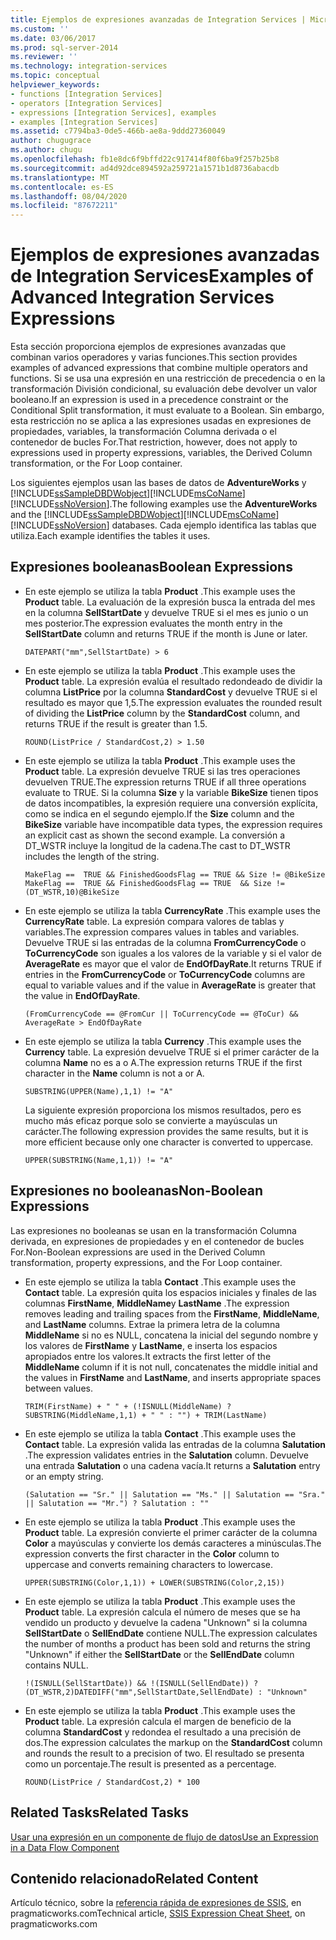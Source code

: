 ```yaml
---
title: Ejemplos de expresiones avanzadas de Integration Services | Microsoft Docs
ms.custom: ''
ms.date: 03/06/2017
ms.prod: sql-server-2014
ms.reviewer: ''
ms.technology: integration-services
ms.topic: conceptual
helpviewer_keywords:
- functions [Integration Services]
- operators [Integration Services]
- expressions [Integration Services], examples
- examples [Integration Services]
ms.assetid: c7794ba3-0de5-466b-ae8a-9ddd27360049
author: chugugrace
ms.author: chugu
ms.openlocfilehash: fb1e8dc6f9bffd22c917414f80f6ba9f257b25b8
ms.sourcegitcommit: ad4d92dce894592a259721a1571b1d8736abacdb
ms.translationtype: MT
ms.contentlocale: es-ES
ms.lasthandoff: 08/04/2020
ms.locfileid: "87672211"
---
```

# <a name="examples-of-advanced-integration-services-expressions"></a><span data-ttu-id="a97a4-102">Ejemplos de expresiones avanzadas de Integration Services</span><span class="sxs-lookup"><span data-stu-id="a97a4-102">Examples of Advanced Integration Services Expressions</span></span>
  <span data-ttu-id="a97a4-103">Esta sección proporciona ejemplos de expresiones avanzadas que combinan varios operadores y varias funciones.</span><span class="sxs-lookup"><span data-stu-id="a97a4-103">This section provides examples of advanced expressions that combine multiple operators and functions.</span></span> <span data-ttu-id="a97a4-104">Si se usa una expresión en una restricción de precedencia o en la transformación División condicional, su evaluación debe devolver un valor booleano.</span><span class="sxs-lookup"><span data-stu-id="a97a4-104">If an expression is used in a precedence constraint or the Conditional Split transformation, it must evaluate to a Boolean.</span></span> <span data-ttu-id="a97a4-105">Sin embargo, esta restricción no se aplica a las expresiones usadas en expresiones de propiedades, variables, la transformación Columna derivada o el contenedor de bucles For.</span><span class="sxs-lookup"><span data-stu-id="a97a4-105">That restriction, however, does not apply to expressions used in property expressions, variables, the Derived Column transformation, or the For Loop container.</span></span>  
  
 <span data-ttu-id="a97a4-106">Los siguientes ejemplos usan las bases de datos de **AdventureWorks** y [!INCLUDE[ssSampleDBDWobject](../../includes/sssampledbdwobject-md.md)][!INCLUDE[msCoName](../../includes/msconame-md.md)] [!INCLUDE[ssNoVersion](../../includes/ssnoversion-md.md)].</span><span class="sxs-lookup"><span data-stu-id="a97a4-106">The following examples use the **AdventureWorks** and the [!INCLUDE[ssSampleDBDWobject](../../includes/sssampledbdwobject-md.md)][!INCLUDE[msCoName](../../includes/msconame-md.md)] [!INCLUDE[ssNoVersion](../../includes/ssnoversion-md.md)] databases.</span></span> <span data-ttu-id="a97a4-107">Cada ejemplo identifica las tablas que utiliza.</span><span class="sxs-lookup"><span data-stu-id="a97a4-107">Each example identifies the tables it uses.</span></span>  
  
## <a name="boolean-expressions"></a><span data-ttu-id="a97a4-108">Expresiones booleanas</span><span class="sxs-lookup"><span data-stu-id="a97a4-108">Boolean Expressions</span></span>  
  
-   <span data-ttu-id="a97a4-109">En este ejemplo se utiliza la tabla **Product** .</span><span class="sxs-lookup"><span data-stu-id="a97a4-109">This example uses the **Product** table.</span></span> <span data-ttu-id="a97a4-110">La evaluación de la expresión busca la entrada del mes en la columna **SellStartDate** y devuelve TRUE si el mes es junio o un mes posterior.</span><span class="sxs-lookup"><span data-stu-id="a97a4-110">The expression evaluates the month entry in the **SellStartDate** column and returns TRUE if the month is June or later.</span></span>  
  
    ```  
    DATEPART("mm",SellStartDate) > 6  
    ```  
  
-   <span data-ttu-id="a97a4-111">En este ejemplo se utiliza la tabla **Product** .</span><span class="sxs-lookup"><span data-stu-id="a97a4-111">This example uses the **Product** table.</span></span> <span data-ttu-id="a97a4-112">La expresión evalúa el resultado redondeado de dividir la columna **ListPrice** por la columna **StandardCost** y devuelve TRUE si el resultado es mayor que 1,5.</span><span class="sxs-lookup"><span data-stu-id="a97a4-112">The expression evaluates the rounded result of dividing the **ListPrice** column by the **StandardCost** column, and returns TRUE if the result is greater than 1.5.</span></span>  
  
    ```  
    ROUND(ListPrice / StandardCost,2) > 1.50  
    ```  
  
-   <span data-ttu-id="a97a4-113">En este ejemplo se utiliza la tabla **Product** .</span><span class="sxs-lookup"><span data-stu-id="a97a4-113">This example uses the **Product** table.</span></span> <span data-ttu-id="a97a4-114">La expresión devuelve TRUE si las tres operaciones devuelven TRUE.</span><span class="sxs-lookup"><span data-stu-id="a97a4-114">The expression returns TRUE if all three operations evaluate to TRUE.</span></span> <span data-ttu-id="a97a4-115">Si la columna **Size** y la variable **BikeSize** tienen tipos de datos incompatibles, la expresión requiere una conversión explícita, como se indica en el segundo ejemplo.</span><span class="sxs-lookup"><span data-stu-id="a97a4-115">If the **Size** column and the **BikeSize** variable have incompatible data types, the expression requires an explicit cast as shown the second example.</span></span> <span data-ttu-id="a97a4-116">La conversión a DT_WSTR incluye la longitud de la cadena.</span><span class="sxs-lookup"><span data-stu-id="a97a4-116">The cast to DT_WSTR includes the length of the string.</span></span>  
  
    ```  
    MakeFlag ==  TRUE && FinishedGoodsFlag == TRUE && Size != @BikeSize  
    MakeFlag ==  TRUE && FinishedGoodsFlag == TRUE  && Size != (DT_WSTR,10)@BikeSize  
    ```  
  
-   <span data-ttu-id="a97a4-117">En este ejemplo se utiliza la tabla **CurrencyRate** .</span><span class="sxs-lookup"><span data-stu-id="a97a4-117">This example uses the **CurrencyRate** table.</span></span> <span data-ttu-id="a97a4-118">La expresión compara valores de tablas y variables.</span><span class="sxs-lookup"><span data-stu-id="a97a4-118">The expression compares values in tables and variables.</span></span> <span data-ttu-id="a97a4-119">Devuelve TRUE si las entradas de la columna **FromCurrencyCode** o **ToCurrencyCode** son iguales a los valores de la variable y si el valor de **AverageRate** es mayor que el valor de **EndOfDayRate**.</span><span class="sxs-lookup"><span data-stu-id="a97a4-119">It returns TRUE if entries in the **FromCurrencyCode** or **ToCurrencyCode** columns are equal to variable values and if the value in **AverageRate** is greater that the value in **EndOfDayRate**.</span></span>  
  
    ```  
    (FromCurrencyCode == @FromCur || ToCurrencyCode == @ToCur) && AverageRate > EndOfDayRate  
    ```  
  
-   <span data-ttu-id="a97a4-120">En este ejemplo se utiliza la tabla **Currency** .</span><span class="sxs-lookup"><span data-stu-id="a97a4-120">This example uses the **Currency** table.</span></span> <span data-ttu-id="a97a4-121">La expresión devuelve TRUE si el primer carácter de la columna **Name** no es a o A.</span><span class="sxs-lookup"><span data-stu-id="a97a4-121">The expression returns TRUE if the first character in the **Name** column is not a or A.</span></span>  
  
    ```  
    SUBSTRING(UPPER(Name),1,1) != "A"  
    ```  
  
     <span data-ttu-id="a97a4-122">La siguiente expresión proporciona los mismos resultados, pero es mucho más eficaz porque solo se convierte a mayúsculas un carácter.</span><span class="sxs-lookup"><span data-stu-id="a97a4-122">The following expression provides the same results, but it is more efficient because only one character is converted to uppercase.</span></span>  
  
    ```  
    UPPER(SUBSTRING(Name,1,1)) != "A"  
    ```  
  
## <a name="non-boolean-expressions"></a><span data-ttu-id="a97a4-123">Expresiones no booleanas</span><span class="sxs-lookup"><span data-stu-id="a97a4-123">Non-Boolean Expressions</span></span>  
 <span data-ttu-id="a97a4-124">Las expresiones no booleanas se usan en la transformación Columna derivada, en expresiones de propiedades y en el contenedor de bucles For.</span><span class="sxs-lookup"><span data-stu-id="a97a4-124">Non-Boolean expressions are used in the Derived Column transformation, property expressions, and the For Loop container.</span></span>  
  
-   <span data-ttu-id="a97a4-125">En este ejemplo se utiliza la tabla **Contact** .</span><span class="sxs-lookup"><span data-stu-id="a97a4-125">This example uses the **Contact** table.</span></span> <span data-ttu-id="a97a4-126">La expresión quita los espacios iniciales y finales de las columnas **FirstName**, **MiddleName**y **LastName** .</span><span class="sxs-lookup"><span data-stu-id="a97a4-126">The expression removes leading and trailing spaces from the **FirstName**, **MiddleName**, and **LastName** columns.</span></span> <span data-ttu-id="a97a4-127">Extrae la primera letra de la columna **MiddleName** si no es NULL, concatena la inicial del segundo nombre y los valores de **FirstName** y **LastName**, e inserta los espacios apropiados entre los valores.</span><span class="sxs-lookup"><span data-stu-id="a97a4-127">It extracts the first letter of the **MiddleName** column if it is not null, concatenates the middle initial and the values in **FirstName** and **LastName**, and inserts appropriate spaces between values.</span></span>  
  
    ```  
    TRIM(FirstName) + " " + (!ISNULL(MiddleName) ? SUBSTRING(MiddleName,1,1) + " " : "") + TRIM(LastName)  
    ```  
  
-   <span data-ttu-id="a97a4-128">En este ejemplo se utiliza la tabla **Contact** .</span><span class="sxs-lookup"><span data-stu-id="a97a4-128">This example uses the **Contact** table.</span></span> <span data-ttu-id="a97a4-129">La expresión valida las entradas de la columna **Salutation** .</span><span class="sxs-lookup"><span data-stu-id="a97a4-129">The expression validates entries in the **Salutation** column.</span></span> <span data-ttu-id="a97a4-130">Devuelve una entrada **Salutation** o una cadena vacía.</span><span class="sxs-lookup"><span data-stu-id="a97a4-130">It returns a **Salutation** entry or an empty string.</span></span>  
  
    ```  
    (Salutation == "Sr." || Salutation == "Ms." || Salutation == "Sra." || Salutation == "Mr.") ? Salutation : ""  
    ```  
  
-   <span data-ttu-id="a97a4-131">En este ejemplo se utiliza la tabla **Product** .</span><span class="sxs-lookup"><span data-stu-id="a97a4-131">This example uses the **Product** table.</span></span> <span data-ttu-id="a97a4-132">La expresión convierte el primer carácter de la columna **Color** a mayúsculas y convierte los demás caracteres a minúsculas.</span><span class="sxs-lookup"><span data-stu-id="a97a4-132">The expression converts the first character in the **Color** column to uppercase and converts remaining characters to lowercase.</span></span>  
  
    ```  
    UPPER(SUBSTRING(Color,1,1)) + LOWER(SUBSTRING(Color,2,15))  
    ```  
  
-   <span data-ttu-id="a97a4-133">En este ejemplo se utiliza la tabla **Product** .</span><span class="sxs-lookup"><span data-stu-id="a97a4-133">This example uses the **Product** table.</span></span> <span data-ttu-id="a97a4-134">La expresión calcula el número de meses que se ha vendido un producto y devuelve la cadena "Unknown" si la columna **SellStartDate** o **SellEndDate** contiene NULL.</span><span class="sxs-lookup"><span data-stu-id="a97a4-134">The expression calculates the number of months a product has been sold and returns the string "Unknown" if either the **SellStartDate** or the **SellEndDate** column contains NULL.</span></span>  
  
    ```  
    !(ISNULL(SellStartDate)) && !(ISNULL(SellEndDate)) ? (DT_WSTR,2)DATEDIFF("mm",SellStartDate,SellEndDate) : "Unknown"  
    ```  
  
-   <span data-ttu-id="a97a4-135">En este ejemplo se utiliza la tabla **Product** .</span><span class="sxs-lookup"><span data-stu-id="a97a4-135">This example uses the **Product** table.</span></span> <span data-ttu-id="a97a4-136">La expresión calcula el margen de beneficio de la columna **StandardCost** y redondea el resultado a una precisión de dos.</span><span class="sxs-lookup"><span data-stu-id="a97a4-136">The expression calculates the markup on the **StandardCost** column and rounds the result to a precision of two.</span></span> <span data-ttu-id="a97a4-137">El resultado se presenta como un porcentaje.</span><span class="sxs-lookup"><span data-stu-id="a97a4-137">The result is presented as a percentage.</span></span>  
  
    ```  
    ROUND(ListPrice / StandardCost,2) * 100  
    ```  
  
## <a name="related-tasks"></a><span data-ttu-id="a97a4-138">Related Tasks</span><span class="sxs-lookup"><span data-stu-id="a97a4-138">Related Tasks</span></span>  
 [<span data-ttu-id="a97a4-139">Usar una expresión en un componente de flujo de datos</span><span class="sxs-lookup"><span data-stu-id="a97a4-139">Use an Expression in a Data Flow Component</span></span>](../use-an-expression-in-a-data-flow-component.md)  
  
## <a name="related-content"></a><span data-ttu-id="a97a4-140">Contenido relacionado</span><span class="sxs-lookup"><span data-stu-id="a97a4-140">Related Content</span></span>  
 <span data-ttu-id="a97a4-141">Artículo técnico, sobre la [referencia rápida de expresiones de SSIS](https://pragmaticworks.com/Resources/Cheat-Sheets/SSIS-Expression-Cheat-Sheet), en pragmaticworks.com</span><span class="sxs-lookup"><span data-stu-id="a97a4-141">Technical article, [SSIS Expression Cheat Sheet](https://pragmaticworks.com/Resources/Cheat-Sheets/SSIS-Expression-Cheat-Sheet), on pragmaticworks.com</span></span>  
  
  
